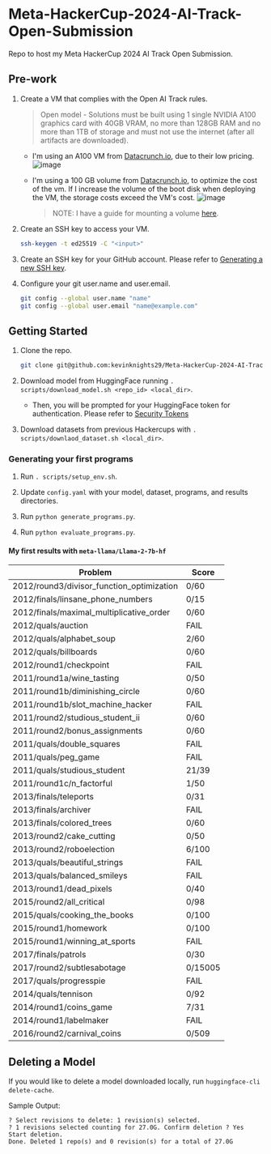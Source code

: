 # Meta-HackerCup-2024-AI-Track-Open-Submission

Repo to host my Meta HackerCup 2024 AI Track Open Submission.

## Pre-work

1. Create a VM that complies with the Open AI Track rules.

    > Open model - Solutions must be built using 1 single NVIDIA A100 graphics card with 40GB VRAM, no more than 128GB RAM and no more than 1TB of storage and must not use the internet (after all artifacts are downloaded).

    - I'm using an A100 VM from [Datacrunch.io](https://datacrunch.io/products#A100), due to their low pricing. ![image](https://github.com/user-attachments/assets/d0b06ed0-ff53-4598-a995-3d853f9546da)

    - I'm using a 100 GB volume from [Datacrunch.io](https://datacrunch.io), to optimize the cost of the vm. If I increase the volume of the boot disk when deploying the VM, the storage costs exceed the VM's cost. ![image](https://github.com/user-attachments/assets/4dfb2fae-4ee9-42c6-9baf-adfde4b2d122)

        > NOTE: I have a guide for mounting a volume [here](./scripts/mount_volume.md).

2. Create an SSH key to access your VM.

    ```bash
    ssh-keygen -t ed25519 -C "<input>"
    ```

3. Create an SSH key for your GitHub account. Please refer to [Generating a new SSH key](https://docs.github.com/en/authentication/connecting-to-github-with-ssh/generating-a-new-ssh-key-and-adding-it-to-the-ssh-agent).

4. Configure your git user.name and user.email.

    ```bash
    git config --global user.name "name"
    git config --global user.email "name@example.com"
    ```

## Getting Started

1. Clone the repo.

    ```bash
    git clone git@github.com:kevinknights29/Meta-HackerCup-2024-AI-Track-Open-Submission.git
    ```

2. Download model from HuggingFace running `. scripts/download_model.sh <repo_id> <local_dir>`.

    - Then, you will be prompted for your HuggingFace token for authentication. Please refer to [Security Tokens](https://huggingface.co/docs/hub/en/security-tokens)

3. Download datasets from previous Hackercups with `. scripts/downlaod_dataset.sh <local_dir>`.

### Generating your first programs

1. Run `. scripts/setup_env.sh`.

2. Update `config.yaml` with your model, dataset, programs, and results directories.

3. Run `python generate_programs.py`.

4. Run `python evaluate_programs.py`.

#### My first results with `meta-llama/Llama-2-7b-hf`

| Problem | Score |
| ------- | ----- |
| 2012/round3/divisor_function_optimization | 0/60 |
| 2012/finals/linsane_phone_numbers | 0/15 |
| 2012/finals/maximal_multiplicative_order | 0/60 |
| 2012/quals/auction | FAIL |
| 2012/quals/alphabet_soup | 2/60 |
| 2012/quals/billboards | 0/60 |
| 2012/round1/checkpoint | FAIL |
| 2011/round1a/wine_tasting | 0/50 |
| 2011/round1b/diminishing_circle | 0/60 |
| 2011/round1b/slot_machine_hacker | FAIL |
| 2011/round2/studious_student_ii | 0/60 |
| 2011/round2/bonus_assignments | 0/60 |
| 2011/quals/double_squares | FAIL |
| 2011/quals/peg_game | FAIL |
| 2011/quals/studious_student | 21/39 |
| 2011/round1c/n_factorful | 1/50 |
| 2013/finals/teleports | 0/31 |
| 2013/finals/archiver | FAIL |
| 2013/finals/colored_trees | 0/60 |
| 2013/round2/cake_cutting | 0/50 |
| 2013/round2/roboelection | 6/100 |
| 2013/quals/beautiful_strings | FAIL |
| 2013/quals/balanced_smileys | FAIL |
| 2013/round1/dead_pixels | 0/40 |
| 2015/round2/all_critical | 0/98 |
| 2015/quals/cooking_the_books | 0/100 |
| 2015/round1/homework | 0/100 |
| 2015/round1/winning_at_sports | FAIL |
| 2017/finals/patrols | 0/30 |
| 2017/round2/subtlesabotage | 0/15005 |
| 2017/quals/progresspie | FAIL |
| 2014/quals/tennison | 0/92 |
| 2014/round1/coins_game | 7/31 |
| 2014/round1/labelmaker | FAIL |
| 2016/round2/carnival_coins | 0/509 |

## Deleting a Model

If you would like to delete a model downloaded locally, run `huggingface-cli delete-cache`.

Sample Output:

```text
? Select revisions to delete: 1 revision(s) selected.
? 1 revisions selected counting for 27.0G. Confirm deletion ? Yes
Start deletion.
Done. Deleted 1 repo(s) and 0 revision(s) for a total of 27.0G
```
